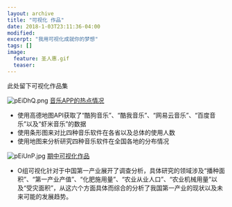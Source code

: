 ```yaml
---
layout: archive
title: "可视化 作品"
date: 2018-1-03T23:11:36-04:00
modified:
excerpt: "我用可视化成就你的梦想"
tags: []
image: 
  feature: 圣人惠.gif
  teaser:
---
```


此处留下可视化作品集

![pEiDhQ.png](https://s1.ax1x.com/2018/01/06/pEiDhQ.png)
[音乐APP的热点情况](https://public.tableau.com/views/_18186/1_2?:embed=y&:display_count=yes&publish=yes)
- 使用高德地图API获取了“酷狗音乐”、“酷我音乐”、“网易云音乐”、“百度音乐”以及“虾米音乐”的数据
- 使用条形图来对比四种音乐软件在各省以及总体的使用人数
- 使用地图来分析研究四种音乐软件在全国各地的分布情况

![pEiUnP.jpg](https://s1.ax1x.com/2018/01/06/pEiUnP.jpg)
[期中可视化作品](https://kannroy.github.io/infovis/O组可视化)
- O组可视化针对于中国第一产业展开了调查分析，具体研究的领域涉及“播种面积”、“第一产业产值”、“化肥施用量”、“农业从业人口”、“农业机械用量”以及“受灾面积”，从这六个方面具体而综合的分析了我国第一产业的现状以及未来可能的发展趋势。
